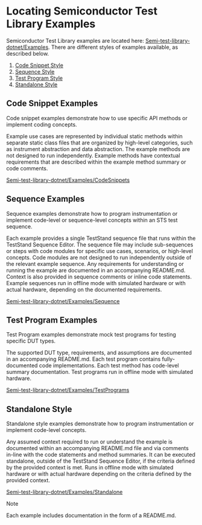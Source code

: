# Locating Semiconductor Test Library Examples

Semiconductor Test Library examples are located here: [Semi-test-library-dotnet/Examples](https://github.com/ni/semi-test-library-dotnet/tree/main/Examples/source). 
There are different styles of examples available, as described below.

1. [Code Snippet Style](#code-snippet-examples)
1. [Sequence Style](#sequence-examples)
1. [Test Program Style](#test-program-examples)
1. [Standalone Style](#standalone-style)

## Code Snippet Examples

Code snippet examples demonstrate how to use specific API methods or implement coding concepts.

Example use cases are represented by individual static methods within separate static class files that are organized by high-level categories, such as instrument abstraction and data abstraction.
The example methods are not designed to run independently. Example methods have contextual requirements that are described within the example method summary or code comments.

[Semi-test-library-dotnet/Examples/CodeSnippets](https://github.com/ni/semi-test-library-dotnet/tree/main/Examples/source/CodeSnippets)

## Sequence Examples

Sequence examples demonstrate how to program instrumentation or implement code-level or sequence-level concepts within an STS test sequence.

Each example provides a single TestStand sequence file that runs within the TestStand Sequence Editor. The sequence file may include sub-sequences or steps with code modules for specific use cases, scenarios, or high-level concepts. Code modules are not designed to run independently outside of the relevant example sequence.
Any requirements for understanding or running the example are documented in an accompanying README.md. Context is also provided in sequence comments or inline code statements.
Example sequences run in offline mode with simulated hardware or with actual hardware, depending on the documented requirements.

[Semi-test-library-dotnet/Examples/Sequence](https://github.com/ni/semi-test-library-dotnet/tree/main/Examples/source/Sequence)

## Test Program Examples

Test Program examples demonstrate mock test programs for testing specific DUT types.

The supported DUT type, requirements, and assumptions are documented in an accompanying README.md.
Each test program contains fully-documented code implementations. Each test method has code-level summary documentation.
Test programs run in offline mode with simulated hardware.

[Semi-test-library-dotnet/Examples/TestPrograms](https://github.com/ni/semi-test-library-dotnet/tree/main/Examples/source/TestPrograms)


## Standalone Style

Standalone style examples demonstrate how to program instrumentation or implement code-level concepts.

Any assumed context required to run or understand the example is documented within an accompanying README.md file and via comments in-line with the code statements and method summaries.
It can be executed standalone, outside of the TestStand Sequence Editor, if the criteria defined by the provided context is met.
Runs in offline mode with simulated hardware or with actual hardware depending on the criteria defined by the provided context.

[Semi-test-library-dotnet/Examples/Standalone](https://github.com/ni/semi-test-library-dotnet/tree/main/Examples/source/Standalone)

> [!Note]
> Each example includes documentation in the form of a README.md.
